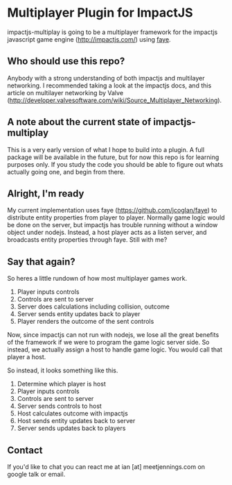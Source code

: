 Multiplayer Plugin for ImpactJS
====================

impactjs-multiplay is going to be a multiplayer framework for the impactjs javascript game engine (http://impactjs.com/) using [faye](https://github.com/jcoglan/faye).

Who should use this repo?
---------------------

Anybody with a strong understanding of both impactjs and multilayer networking. I recommended taking a look at the impactjs docs, and this article on multilayer networking by Valve (http://developer.valvesoftware.com/wiki/Source_Multiplayer_Networking).

A note about the current state of impactjs-multiplay
---------------------

This is a very early version of what I hope to build into a plugin. A full package will be available in the future, but for now this repo is for learning purposes only. If you study the code you should be able to figure out whats actually going one, and begin from there.

Alright, I'm ready
---------------------

My current implementation uses faye (https://github.com/jcoglan/faye) to distribute entity properties from player to player. Normally game logic would be done on the server, but impactjs has trouble running without a window object under nodejs. Instead, a host player acts as a listen server, and broadcasts entity properties through faye. Still with me?

Say that again?
---------------------

So heres a little rundown of how most multiplayer games work.

1. Player inputs controls
2. Controls are sent to server
3. Server does calculations including collision, outcome
4. Server sends entity updates back to player
5. Player renders the outcome of the sent controls

Now, since impactjs can not run with nodejs, we lose all the great benefits of the framework if we were to program the game logic server side. So instead, we actually assign a host to handle game logic. You would call that player a host.

So instead, it looks something like this.

1. Determine which player is host
2. Player inputs controls
3. Controls are sent to server
4. Server sends controls to host
5. Host calculates outcome with impactjs
6. Host sends entity updates back to server
7. Server sends updates back to players

Contact
---------------------

If you'd like to chat you can react me at ian [at] meetjennings.com on google talk or email.